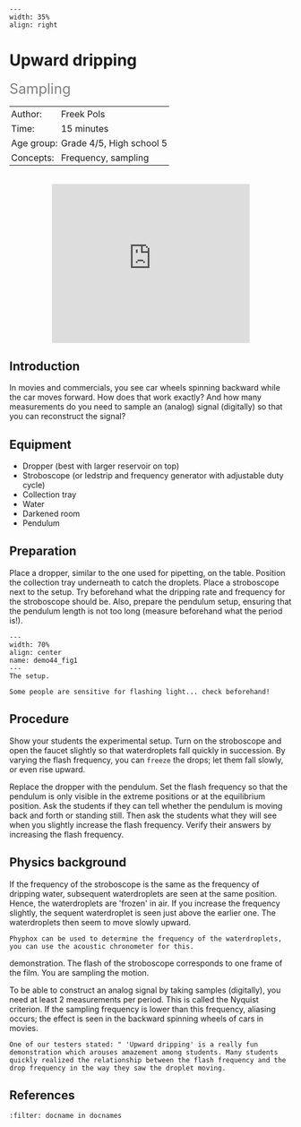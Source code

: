 ```{figure} ../../figures/ready.png
---
width: 35%
align: right
```

# Upward dripping

<span style="font-size: 25px; color: gray;">Sampling</span>

<table style="width: 100%; border-collapse: collapse; border: none;">
    <tr style="background-color: var(--background-color);">  
        <td style="text-align: left; padding: 3px; border: none; color: var(--text-color)">Author:</td>
        <td style="text-align: left; padding: 3px; border: none; color: var(--text-color)">Freek Pols</td>
    </tr>
    <tr style="background-color: var(--background-color);"> 
        <td style="text-align: left; padding: 3px; border: none; color: var(--text-color)">Time:</td>
        <td style="text-align: left; padding: 3px; border: none; color: var(--text-color)">15 minutes</td>
    </tr>
    <tr style="background-color: var(--background-color);"> 
        <td style="text-align: left; padding: 3px; border: none; color: var(--text-color)">Age group:</td>
        <td style="text-align: left; padding: 3px; border: none; color: var(--text-color)">Grade 4/5, High school 5</td>
    </tr>
    <tr style="background-color: var(--background-color);"> 
        <td style="text-align: left; padding: 3px; border: none; color: var(--text-color)">Concepts:</td>
        <td style="text-align: left; padding: 3px; border: none; color: var(--text-color)">Frequency, sampling</td>
    </tr>
</table><br>


<div style="display: flex; justify-content: center;">
    <div style="position: relative; width: 70%; height: 0; padding-bottom: 56.25%;">
        <iframe
            src="https://www.youtube.com/embed/C9cByXAXkRw?si=nm_BLzKo5BOkISQT"
            style="position: absolute; top: 0; left: 0; width: 100%; height: 100%;"
            frameborder="0"
            allow="accelerometer; autoplay; clipboard-write; encrypted-media; gyroscope; picture-in-picture"
            allowfullscreen
        ></iframe>
    </div>
</div>


## Introduction
In movies and commercials, you see car wheels spinning backward while the car moves forward. How does that work exactly? And how many measurements do you need to sample an (analog) signal (digitally) so that you can reconstruct the signal?

## Equipment
* Dropper (best with larger reservoir on top)
* Stroboscope (or ledstrip and frequency generator with adjustable duty cycle)
* Collection tray
* Water
* Darkened room
* Pendulum

## Preparation
Place a dropper, similar to the one used for pipetting, on the table. Position the collection tray underneath to catch the droplets. Place a stroboscope next to the setup. Try beforehand what the dripping rate and frequency for the stroboscope should be. Also, prepare the pendulum setup, ensuring that the pendulum length is not too long (measure beforehand what the period is!).

```{figure} demo44_figure1.JPG
---
width: 70%
align: center
name: demo44_fig1
---
The setup.
```

```{warning}
Some people are sensitive for flashing light... check beforehand!
```

## Procedure
Show your students the experimental setup. Turn on the stroboscope and open the faucet slightly so that waterdroplets fall quickly in succession. By varying the flash frequency, you can `freeze` the drops; let them fall slowly, or even rise upward.

Replace the dropper with the pendulum. Set the flash frequency so that the pendulum is only visible in the extreme positions or at the equilibrium position. Ask the students if they can tell whether the pendulum is moving back and forth or standing still. Then ask the students what they will see when you slightly increase the flash frequency. Verify their answers by increasing the flash frequency.

## Physics background
If the frequency of the stroboscope is the same as the frequency of dripping water, subsequent waterdroplets are seen at the same position. Hence, the waterdroplets are 'frozen' in air. If you increase the frequency slightly, the sequent waterdroplet is seen just above the earlier one. The waterdroplets then seem to move slowly upward.

```{tip}
Phyphox can be used to determine the frequency of the waterdroplets, you can use the acoustic chronometer for this. 
```

demonstration. The flash of the stroboscope corresponds to one frame of the film. You are sampling the motion.

To be able to construct an analog signal by taking samples (digitally), you need at least 2 measurements per period. This is called the Nyquist criterion. If the sampling frequency is lower than this frequency, aliasing occurs; the effect is seen in the backward spinning wheels of cars in movies.



```{note}
One of our testers stated: " 'Upward dripping' is a really fun demonstration which arouses amazement among students. Many students quickly realized the relationship between the flash frequency and the drop frequency in the way they saw the droplet moving.
```

## References
```{bibliography}
:filter: docname in docnames
```
